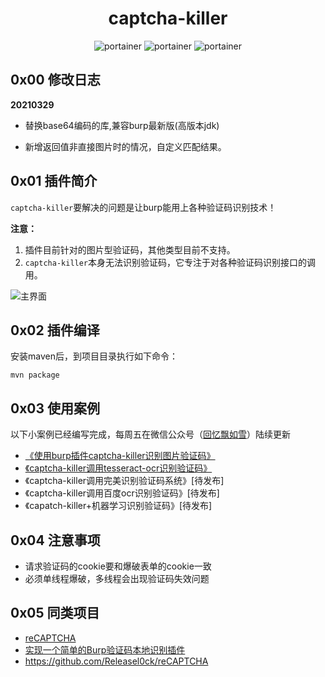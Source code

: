 <h1 align="center">captcha-killer</h1>

<p align="center">
  <img title="portainer" src='https://img.shields.io/badge/version-0.1.4-brightgreen.svg' />
  <img title="portainer" src='https://img.shields.io/badge/java-1.7-yellow.svg' />
  <img title="portainer" src='https://img.shields.io/badge/license-MIT-red.svg' />
</p>

## 0x00 修改日志
 
 **20210329**
 
 * 替换base64编码的库,兼容burp最新版(高版本jdk)

 * 新增返回值非直接图片时的情况，自定义匹配结果。

## 0x01 插件简介
`captcha-killer`要解决的问题是让burp能用上各种验证码识别技术！

**注意：**
1. 插件目前针对的图片型验证码，其他类型目前不支持。
2. `captcha-killer`本身无法识别验证码，它专注于对各种验证码识别接口的调用。

![主界面](./doc/captcha-killer.png)

## 0x02 插件编译
安装maven后，到项目目录执行如下命令：

```
mvn package
```

## 0x03 使用案例
以下小案例已经编写完成，每周五在微信公众号（[回忆飘如雪](https://mp.weixin.qq.com/s/I2r-lUddVHTmBRsg0J4nxw)）陆续更新

* [《使用burp插件captcha-killer识别图片验证码》](http://gv7.me/articles/2019/burp-captcha-killer-usage/)
* [《captcha-killer调用tesseract-ocr识别验证码》](doc/case01/)
* 《captcha-killer调用完美识别验证码系统》[待发布]
* 《captcha-killer调用百度ocr识别验证码》[待发布]
* 《capatch-killer+机器学习识别验证码》[待发布]

## 0x04 注意事项
* 请求验证码的cookie要和爆破表单的cookie一致
* 必须单线程爆破，多线程会出现验证码失效问题

## 0x05 同类项目
* [reCAPTCHA](https://github.com/bit4woo/reCAPTCHA)
* [实现一个简单的Burp验证码本地识别插件](https://www.freebuf.com/articles/web/168679.html)
* https://github.com/Releasel0ck/reCAPTCHA

